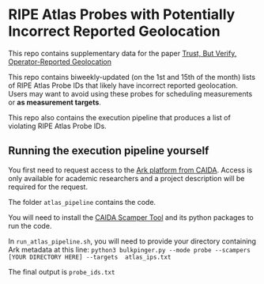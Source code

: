 # RIPE Atlas Probes with Potentially Incorrect Reported Geolocation

This repo contains supplementary data for the paper [Trust, But Verify, Operator-Reported Geolocation](https://arxiv.org/pdf/2409.19109)

This repo contains biweekly-updated (on the 1st and 15th of the month) lists of RIPE Atlas Probe IDs that likely have incorrect reported geolocation. Users may want to avoid using these probes for scheduling measurements or **as measurement targets**.

This repo also contains the execution pipeline that produces a list of violating RIPE Atlas Probe IDs.

## Running the execution pipeline yourself

You first need to request access to the [Ark platform from CAIDA](https://www.caida.org/projects/ark/). Access is only available for academic researchers and a project description will be required for the request.

The folder `atlas_pipeline` contains the code. 

You will need to install the [CAIDA Scamper Tool](https://www.caida.org/catalog/software/scamper/) and its python packages to run the code.

In `run_atlas_pipeline.sh`, you will need to provide your directory containing Ark metadata at this line: `python3 bulkpinger.py --mode probe --scampers [YOUR DIRECTORY HERE] --targets  atlas_ips.txt`

The final output is `probe_ids.txt`
